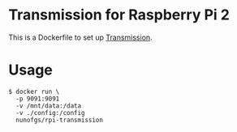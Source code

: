 # Transmission for Raspberry Pi 2

This is a Dockerfile to set up [Transmission](https://www.transmissionbt.com/).

# Usage

```shell
$ docker run \
  -p 9091:9091
  -v /mnt/data:/data
  -v ./config:/config
  nunofgs/rpi-transmission
```
